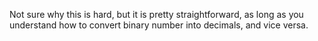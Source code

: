 
Not sure why this is hard, but it is pretty straightforward, as long as you understand how to convert binary number into decimals, and vice versa.


